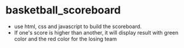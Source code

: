 ﻿# basketball_scoreboard
- use html, css and javascript to build the scoreboard.
- If one's score is higher than another, it will display result with green color and the red color for the losing team
